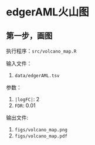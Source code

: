 # edgerAML火山图

## 第一步，画图

执行程序：`src/volcano_map.R`

输入文件：

1. `data/edgerAML.tsv`

参数：

1. `|logFC|`: 2
2. `FDR`: 0.01

输出文件:

1. `figs/volcano_map.png`
2. `figs/volcano_map.pdf`
